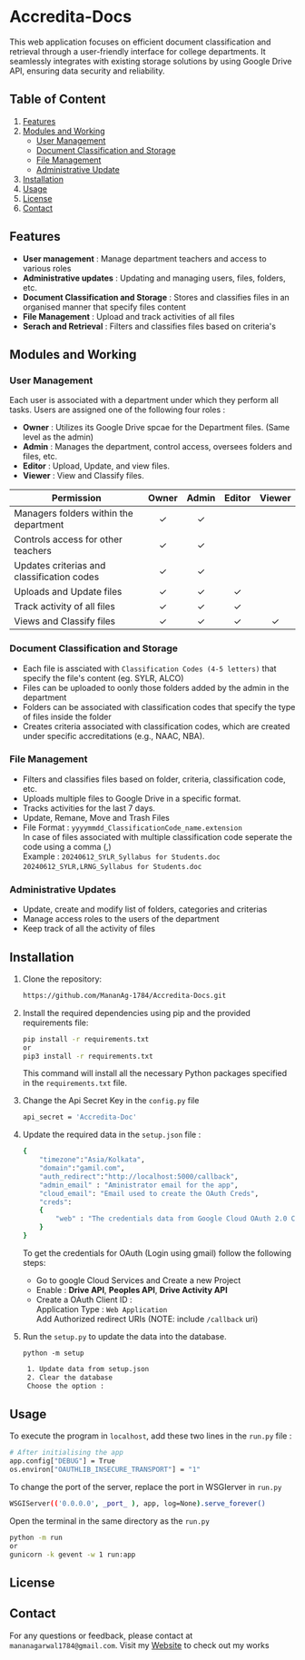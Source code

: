 # Accredita-Docs
This web application focuses on efficient document classification and retrieval through a user-friendly interface for college departments. It seamlessly integrates with existing storage solutions by using Google Drive API, ensuring data security and reliability.

## Table of Content

1. [Features](#features)
2. [Modules and Working](#modules-and-working)
    * [User Management](#user-management)
    * [Document Classification and Storage](#document-classification-and-storage)
    * [File Management](#file-management)
    * [Administrative Update](#administrative-updates)
4. [Installation](#installation)
5. [Usage](#usage)
6. [License](#license)
7. [Contact](#contact)


## Features
* **User management** : Manage department teachers and access to various roles
* **Administrative updates** : Updating and managing users, files, folders, etc.
* **Document Classification and Storage** : Stores and classifies files in an organised manner that specify files content
* **File Management** : Upload and track activities of all files
* **Serach and Retrieval** : Filters and classifies files based on criteria's 

## Modules and Working

### User Management 
Each user is associated with a department under which they perform all tasks. Users are assigned one of the following four roles :

* **Owner** : Utilizes its Google Drive spcae for the Department files. (Same level as the admin)
* **Admin** : Manages the department, control access, oversees folders and files, etc.
* **Editor**  : Upload, Update, and view files.
* **Viewer** : View and Classify files.

| Permission                                                   | Owner | Admin | Editor | Viewer |
|--------------------------------------------------------------|:-----:|:-----:|:------:|:------:|
| Managers folders within the department                       |   ✓   |   ✓   |        |        |
| Controls access for other teachers                           |   ✓   |   ✓   |        |        |
| Updates criterias and classification codes                   |   ✓   |   ✓   |        |        |
| Uploads and Update files                                     |   ✓   |   ✓   |   ✓    |        |
| Track activity of all files                                  |   ✓   |   ✓   |   ✓    |        |
| Views and Classify files                                     |   ✓   |   ✓   |   ✓    |   ✓    |

### Document Classification and Storage

- Each file is assciated with `Classification Codes (4-5 letters)` that specify the file's content (eg. SYLR, ALCO)
- Files can be uploaded to oonly those folders added by the admin in the department
- Folders can be associated with classification codes that specify the type of files inside the folder
- Creates criteria associated with classification codes, which are created under specific accreditations (e.g., NAAC, NBA).

### File Management

- Filters and classifies files based on folder, criteria, classification code, etc.
- Uploads multiple files to Google Drive in a specific format.
- Tracks activities for the last 7 days.
- Update, Remane, Move and Trash Files
- File Format :
  `yyyymmdd_ClassificationCode_name.extension`
  <br>In case of files associated with multiple classification code seperate the code using a comma (,)
  <br>Example : `20240612_SYLR_Syllabus for Students.doc` `20240612_SYLR,LRNG_Syllabus for Students.doc`

### Administrative Updates

- Update, create and modify list of folders, categories and criterias
- Manage access roles to the users of the department
- Keep track of all the activity of files

## Installation

1. Clone the repository:

    ```bash
    https://github.com/MananAg-1784/Accredita-Docs.git
    ```

2. Install the required dependencies using pip and the provided requirements file:

    ```bash
    pip install -r requirements.txt
    or
    pip3 install -r requirements.txt
    ```

    This command will install all the necessary Python packages specified in the `requirements.txt` file.

3. Change the Api Secret Key in the `config.py` file

   ```bash
   api_secret = 'Accredita-Doc'
   ```

5. Update the required data in the `setup.json` file :

    ```bash
    {
        "timezone":"Asia/Kolkata",
        "domain":"gamil.com",
        "auth_redirect":"http://localhost:5000/callback",
        "admin_email" : "Aministrator email for the app",
        "cloud_email": "Email used to create the OAuth Creds",
        "creds": 
        {
            "web" : "The credentials data from Google Cloud OAuth 2.0 Client IDs"
        }
    }
    ```

    To get the credentials for OAuth (Login using gmail) follow the following steps:
      - Go to google Cloud Services and Create a new Project
      - Enable : **Drive API**, **Peoples API**, **Drive Activity API**
      - Create a OAuth Client ID :
           <br> Application Type : `Web Application`
           <br> Add Authorized redirect URIs (NOTE: include `/callback` uri)

6. Run the `setup.py` to update the data into the database.

    `python -m setup`

   ```bash
    1. Update data from setup.json
    2. Clear the database
    Choose the option :
   ```

## Usage

To execute the program in `localhost`, add these two lines in the `run.py` file :

```bash
# After initialising the app
app.config["DEBUG"] = True
os.environ["OAUTHLIB_INSECURE_TRANSPORT"] = "1"
```

To change the port of the server, replace the port in WSGIerver in `run.py`

```bash
WSGIServer(('0.0.0.0', _port_ ), app, log=None).serve_forever()
```

Open the terminal in the same directory as the `run.py`

```bash
python -m run
or
gunicorn -k gevent -w 1 run:app
```

## License

## Contact 

For any questions or feedback, please contact at `mananagarwal1784@gmail.com`.
Visit my [Website](https://manan-portfolio.ddns.net/) to check out my works




